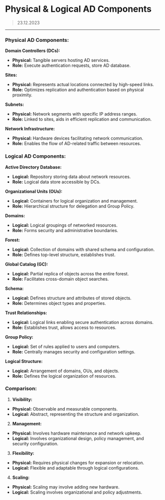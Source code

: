 # Physical & Logical AD Components
> 23.12.2023
---

### Physical AD Components:

**Domain Controllers (DCs):**
- **Physical:** Tangible servers hosting AD services.
- **Role:** Execute authentication requests, store AD database.

**Sites:**
- **Physical:** Represents actual locations connected by high-speed links.
- **Role:** Optimizes replication and authentication based on physical proximity.

**Subnets:**
- **Physical:** Network segments with specific IP address ranges.
- **Role:** Linked to sites, aids in efficient replication and communication.

**Network Infrastructure:**
- **Physical:** Hardware devices facilitating network communication.
- **Role:** Enables the flow of AD-related traffic between resources.

### Logical AD Components:

**Active Directory Database:**
- **Logical:** Repository storing data about network resources.
- **Role:** Logical data store accessible by DCs.

**Organizational Units (OUs):**
- **Logical:** Containers for logical organization and management.
- **Role:** Hierarchical structure for delegation and Group Policy.

**Domains:**
- **Logical:** Logical groupings of networked resources.
- **Role:** Forms security and administrative boundaries.

**Forest:**
- **Logical:** Collection of domains with shared schema and configuration.
- **Role:** Defines top-level structure, establishes trust.

**Global Catalog (GC):**
- **Logical:** Partial replica of objects across the entire forest.
- **Role:** Facilitates cross-domain object searches.

**Schema:**
- **Logical:** Defines structure and attributes of stored objects.
- **Role:** Determines object types and properties.

**Trust Relationships:**
- **Logical:** Logical links enabling secure authentication across domains.
- **Role:** Establishes trust, allows access to resources.

**Group Policy:**
- **Logical:** Set of rules applied to users and computers.
- **Role:** Centrally manages security and configuration settings.

**Logical Structure:**
- **Logical:** Arrangement of domains, OUs, and objects.
- **Role:** Defines the logical organization of resources.

### Comparison:

1. **Visibility:**
- **Physical:** Observable and measurable components.
- **Logical:** Abstract, representing the structure and organization.

2. **Management:**
- **Physical:** Involves hardware maintenance and network upkeep.
- **Logical:** Involves organizational design, policy management, and security configuration.

3. **Flexibility:**
- **Physical:** Requires physical changes for expansion or relocation.
- **Logical:** Flexible and adaptable through logical configurations.

4. **Scaling:**
  - **Physical:** Scaling may involve adding new hardware.
  - **Logical:** Scaling involves organizational and policy adjustments.
